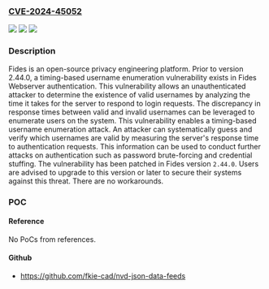 ### [CVE-2024-45052](https://cve.mitre.org/cgi-bin/cvename.cgi?name=CVE-2024-45052)
![](https://img.shields.io/static/v1?label=Product&message=fides&color=blue)
![](https://img.shields.io/static/v1?label=Version&message=%3D%20%3C%202.44.0%20&color=brighgreen)
![](https://img.shields.io/static/v1?label=Vulnerability&message=CWE-208%3A%20Observable%20Timing%20Discrepancy&color=brighgreen)

### Description

Fides is an open-source privacy engineering platform. Prior to version 2.44.0, a timing-based username enumeration vulnerability exists in Fides Webserver authentication. This vulnerability allows an unauthenticated attacker to determine the existence of valid usernames by analyzing the time it takes for the server to respond to login requests. The discrepancy in response times between valid and invalid usernames can be leveraged to enumerate users on the system. This vulnerability enables a timing-based username enumeration attack. An attacker can systematically guess and verify which usernames are valid by measuring the server's response time to authentication requests. This information can be used to conduct further attacks on authentication such as password brute-forcing and credential stuffing. The vulnerability has been patched in Fides version `2.44.0`. Users are advised to upgrade to this version or later to secure their systems against this threat. There are no workarounds.

### POC

#### Reference
No PoCs from references.

#### Github
- https://github.com/fkie-cad/nvd-json-data-feeds


